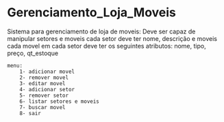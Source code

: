 # Gerenciamento_Loja_Moveis
Sistema para gerenciamento de loja de moveis: 
    Deve ser capaz de manipular setores e moveis
    cada setor deve ter nome, descrição e moveis
    cada movel em cada setor deve ter os seguintes atributos: nome, tipo, preço, qt_estoque

    menu: 
        1- adicionar movel
        2- remover movel
        3- editar movel
        4- adicionar setor
        5- remover setor
        6- listar setores e moveis
        7- buscar movel
        8- sair